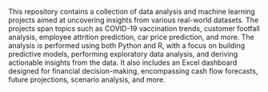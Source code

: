 This repository contains a collection of data analysis and machine learning projects aimed at uncovering insights from various real-world datasets. The projects span topics such as COVID-19 vaccination trends, customer footfall analysis, employee attrition prediction, car price prediction, and more. The analysis is performed using both Python and R, with a focus on building predictive models, performing exploratory data analysis, and deriving actionable insights from the data. It also includes an Excel dashboard designed for financial decision-making, encompassing cash flow forecasts, future projections, scenario analysis, and more.
